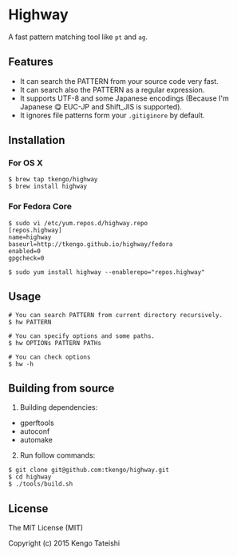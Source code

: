 # Highway

A fast pattern matching tool like `pt` and `ag`.

## Features

- It can search the PATTERN from your source code very fast.
- It can search also the PATTERN as a regular expression.
- It supports UTF-8 and some Japanese encodings (Because I'm Japanese :yum: EUC-JP and Shift_JIS is supported).
- It ignores file patterns form your `.gitiginore` by default.

## Installation

### For OS X

```shell
$ brew tap tkengo/highway
$ brew install highway
```

### For Fedora Core

```shell
$ sudo vi /etc/yum.repos.d/highway.repo
[repos.highway]
name=highway
baseurl=http://tkengo.github.io/highway/fedora
enabled=0
gpgcheck=0

$ sudo yum install highway --enablerepo="repos.highway"
```

## Usage

```shell
# You can search PATTERN from current directory recursively.
$ hw PATTERN

# You can specify options and some paths.
$ hw OPTIONs PATTERN PATHs

# You can check options
$ hw -h
```

## Building from source

1. Building dependencies:

- gperftools
- autoconf
- automake

2. Run follow commands:

```shell
$ git clone git@github.com:tkengo/highway.git
$ cd highway
$ ./tools/build.sh
```
## License

The MIT License (MIT)

Copyright (c) 2015 Kengo Tateishi

